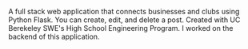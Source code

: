 A full stack web application that connects businesses and clubs using Python Flask. You can create, edit, and delete a post. 
Created with UC Berekeley SWE's High School Engineering Program. I worked on the backend of this application.
